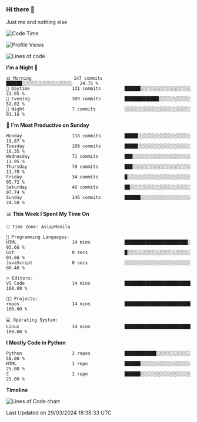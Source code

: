 ### Hi there 👋

Just me and nothing else


<!--START_SECTION:waka-->
![Code Time](http://img.shields.io/badge/Code%20Time-129%20hrs%2052%20mins-blue)

![Profile Views](http://img.shields.io/badge/Profile%20Views-1-blue)

![Lines of code](https://img.shields.io/badge/From%20Hello%20World%20I%27ve%20Written-1.3%20million%20lines%20of%20code-blue)

**I'm a Night 🦉** 

```text
🌞 Morning                147 commits         ██████░░░░░░░░░░░░░░░░░░░   24.75 % 
🌆 Daytime                131 commits         ██████░░░░░░░░░░░░░░░░░░░   22.05 % 
🌃 Evening                309 commits         █████████████░░░░░░░░░░░░   52.02 % 
🌙 Night                  7 commits           ░░░░░░░░░░░░░░░░░░░░░░░░░   01.18 % 
```
📅 **I'm Most Productive on Sunday** 

```text
Monday                   118 commits         █████░░░░░░░░░░░░░░░░░░░░   19.87 % 
Tuesday                  109 commits         █████░░░░░░░░░░░░░░░░░░░░   18.35 % 
Wednesday                71 commits          ███░░░░░░░░░░░░░░░░░░░░░░   11.95 % 
Thursday                 70 commits          ███░░░░░░░░░░░░░░░░░░░░░░   11.78 % 
Friday                   34 commits          █░░░░░░░░░░░░░░░░░░░░░░░░   05.72 % 
Saturday                 46 commits          ██░░░░░░░░░░░░░░░░░░░░░░░   07.74 % 
Sunday                   146 commits         ██████░░░░░░░░░░░░░░░░░░░   24.58 % 
```


📊 **This Week I Spent My Time On** 

```text
🕑︎ Time Zone: Asia/Manila

💬 Programming Languages: 
HTML                     14 mins             ████████████████████████░   95.66 % 
Git                      0 secs              █░░░░░░░░░░░░░░░░░░░░░░░░   03.86 % 
JavaScript               0 secs              ░░░░░░░░░░░░░░░░░░░░░░░░░   00.48 % 

🔥 Editors: 
VS Code                  14 mins             █████████████████████████   100.00 % 

🐱‍💻 Projects: 
repos                    14 mins             █████████████████████████   100.00 % 

💻 Operating System: 
Linux                    14 mins             █████████████████████████   100.00 % 
```

**I Mostly Code in Python** 

```text
Python                   2 repos             ████████████░░░░░░░░░░░░░   50.00 % 
HTML                     1 repo              ██████░░░░░░░░░░░░░░░░░░░   25.00 % 
C                        1 repo              ██████░░░░░░░░░░░░░░░░░░░   25.00 % 
```



**Timeline**

![Lines of Code chart](https://raw.githubusercontent.com/mauring55/mauring55/main/assets/bar_graph.png)


 Last Updated on 29/03/2024 18:38:33 UTC
<!--END_SECTION:waka-->
